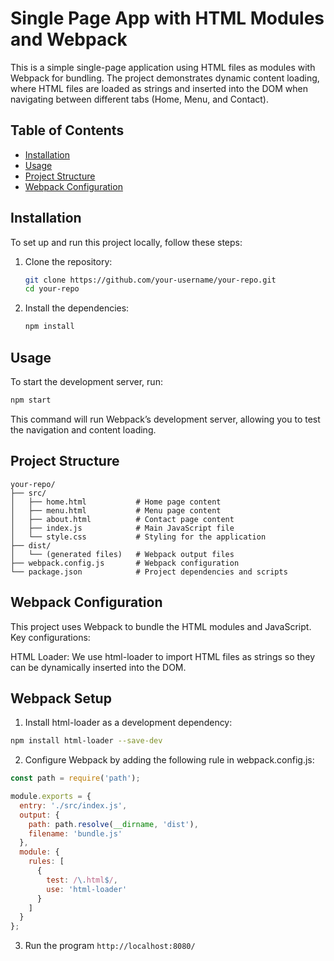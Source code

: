 # Single Page App with HTML Modules and Webpack

This is a simple single-page application using HTML files as modules with Webpack for bundling. The project demonstrates dynamic content loading, where HTML files are loaded as strings and inserted into the DOM when navigating between different tabs (Home, Menu, and Contact).

## Table of Contents
- [Installation](#installation)
- [Usage](#usage)
- [Project Structure](#project-structure)
- [Webpack Configuration](#webpack-configuration)

## Installation

To set up and run this project locally, follow these steps:

1. Clone the repository:
    ```bash
    git clone https://github.com/your-username/your-repo.git
    cd your-repo
    ```

2. Install the dependencies:
    ```bash
    npm install
    ```

## Usage

To start the development server, run:

```bash
npm start
```

This command will run Webpack’s development server, allowing you to test the navigation and content loading.

## Project Structure
```
your-repo/
├── src/
│   ├── home.html           # Home page content
│   ├── menu.html           # Menu page content
│   ├── about.html          # Contact page content
│   ├── index.js            # Main JavaScript file
│   └── style.css           # Styling for the application
├── dist/
│   └── (generated files)   # Webpack output files
├── webpack.config.js       # Webpack configuration
└── package.json            # Project dependencies and scripts
```
## Webpack Configuration
This project uses Webpack to bundle the HTML modules and JavaScript. Key configurations:

HTML Loader: We use html-loader to import HTML files as strings so they can be dynamically inserted into the DOM.

## Webpack Setup

1. Install html-loader as a development dependency:
```bash
npm install html-loader --save-dev
```
2. Configure Webpack by adding the following rule in webpack.config.js:
```javascript
const path = require('path');

module.exports = {
  entry: './src/index.js',
  output: {
    path: path.resolve(__dirname, 'dist'),
    filename: 'bundle.js'
  },
  module: {
    rules: [
      {
        test: /\.html$/,
        use: 'html-loader'
      }
    ]
  }
};

```
3. Run the program `http://localhost:8080/`
